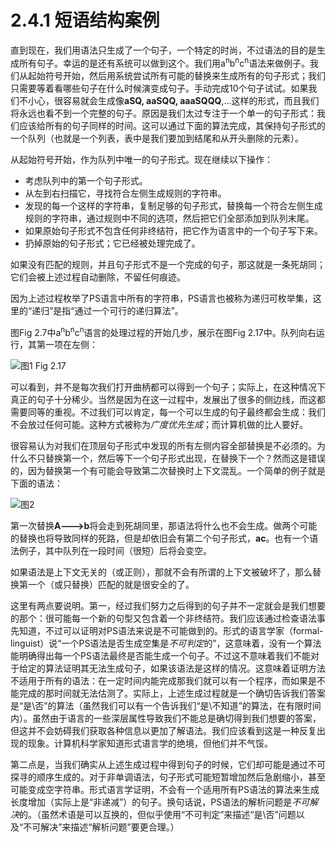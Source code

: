 # 2.4.1 短语结构案例

直到现在，我们用语法只生成了一个句子，一个特定的时尚，不过语法的目的是生成所有句子。幸运的是还有系统可以做到这个。我们用a<sup>n</sup>b<sup>n</sup>c<sup>n</sup>语法来做例子。我们从起始符号开始，然后用系统尝试所有可能的替换来生成所有的句子形式；我们只需要等着看哪些句子在什么时候演变成句子。手动完成10个句子试试。如果我们不小心，很容易就会生成像**aSQ, aaSQQ, aaaSQQQ**,...这样的形式，而且我们将永远也看不到一个完整的句子。原因是我们太过专注于一个单一的句子形式：我们应该给所有的句子同样的时间。这可以通过下面的算法完成，其保持句子形式的一个队列（也就是一个列表，表中是我们要加到结尾和从开头删除的元素）。

从起始符号开始，作为队列中唯一的句子形式。现在继续以下操作：

- 考虑队列中的第一个句子形式。
- 从左到右扫描它，寻找符合左侧生成规则的字符串。
- 发现的每一个这样的字符串，复制足够的句子形式，替换每一个符合左侧生成规则的字符串，通过规则中不同的选项，然后把它们全部添加到队列末尾。
- 如果原始句子形式不包含任何非终结符，把它作为语言中的一个句子写下来。
- 扔掉原始的句子形式；它已经被处理完成了。

如果没有匹配的规则，并且句子形式不是一个完成的句子，那这就是一条死胡同；它们会被上述过程自动删除，不留任何痕迹。

因为上述过程枚举了PS语言中所有的字符串，PS语言也被称为递归可枚举集，这里的“递归”是指“通过一个可行的递归算法”。

图Fig 2.7中a<sup>n</sup>b<sup>n</sup>c<sup>n</sup>语言的处理过程的开始几步，展示在图Fig 2.17中。队列向右运行，其第一项在左侧：

![图1 Fig 2.17](../../img/2.4.1_1-Fig.2.17.png)

可以看到，并不是每次我们打开曲柄都可以得到一个句子；实际上，在这种情况下真正的句子十分稀少。当然是因为在这一过程中，发展出了很多的侧边线，而这都需要同等的重视。不过我们可以肯定，每一个可以生成的句子最终都会生成：我们不会放过任何可能。这种方式被称为*广度优先生成*；而计算机做的比人要好。

很容易认为对我们在顶层句子形式中发现的所有左侧内容全部替换是不必须的。为什么不只替换第一个，然后等下一个句子形式出现，在替换下一个？然而这是错误的，因为替换第一个有可能会导致第二次替换时上下文混乱。一个简单的例子就是下面的语法：

![图2](../../img/2.4.1_2.png)

第一次替换**A--->b**将会走到死胡同里，那语法将什么也不会生成。做两个可能的替换也将导致同样的死路，但是却依旧会有第二个句子形式，**ac**。也有一个语法例子，其中队列在一段时间（很短）后将会变空。

如果语法是上下文无关的（或正则），那就不会有所谓的上下文被破坏了，那么替换第一个（或只替换）匹配的就是很安全的了。

这里有两点要说明。第一，经过我们努力之后得到的句子并不一定就会是我们想要的那个：很可能每一个新的句型又包含着一个非终结符。我们应该通过检查语法事先知道，不过可以证明对PS语法来说是不可能做到的。形式的语言学家（formal-linguist）说“一个PS语法是否生成空集是*不可判定*的”，这意味着，没有一个算法能明确得出每一个PS语法最终是否能生成一个句子。不过这不意味着我们不能对于给定的算法证明其无法生成句子，如果该语法是这样的情况。这意味着证明方法不适用于所有的语法：在一定时间内能完成那我们就可以有一个程序，而如果是不能完成的那时间就无法估测了。实际上，上述生成过程就是一个确切告诉我们答案是“是\否”的算法（虽然我们可以有一个告诉我们“是\不知道”的算法，在有限时间内）。虽然由于语言的一些深层属性导致我们不能总是确切得到我们想要的答案，但这并不会妨碍我们获取各种信息以更加了解语法。我们应该看到这是一种反复出现的现象。计算机科学家知道形式语言学的绝境，但他们并不气馁。

第二点是，当我们确实从上述生成过程中得到句子的时候，它们却可能是通过不可探寻的顺序生成的。对于非单调语法，句子形式可能短暂增加然后急剧缩小，甚至可能变成空字符串。形式语言学证明，不会有一个适用所有PS语法的算法来生成长度增加（实际上是“非递减”）的句子。换句话说，PS语法的解析问题是*不可解决*的。（虽然术语是可以互换的，但似乎使用“不可判定”来描述“是\否”问题以及“不可解决”来描述“解析问题”要更合理。）